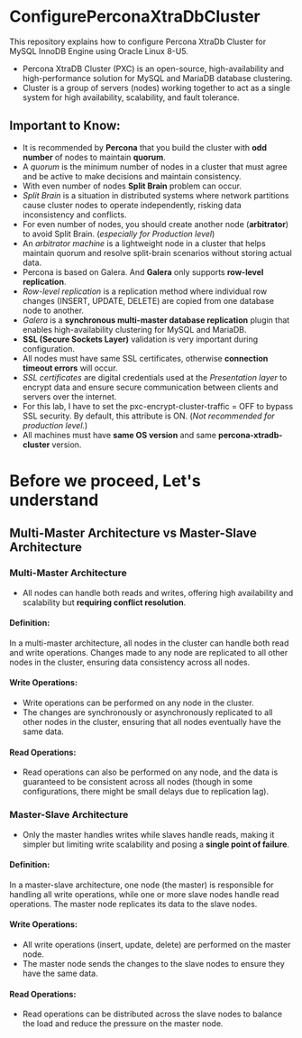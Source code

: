 # ConfigurePerconaXtraDbCluster
This repository explains how to configure Percona XtraDb Cluster for MySQL InnoDB Engine using Oracle Linux 8-U5.

- Percona XtraDB Cluster (PXC) is an open-source, high-availability and high-performance solution for MySQL and MariaDB database clustering.
- Cluster is a group of servers (nodes) working together to act as a single system for high availability, scalability, and fault tolerance. 

## Important to Know:
- It is recommended by **Percona** that you build the cluster with **odd number** of nodes to maintain **quorum**.
- A _quorum_ is the minimum number of nodes in a cluster that must agree and be active to make decisions and maintain consistency.
- With even number of nodes **Split Brain** problem can occur.
- _Split Brain_ is a situation in distributed systems where network partitions cause cluster nodes to operate independently, risking data inconsistency and conflicts.
- For even number of nodes, you should create another node (**arbitrator**) to avoid Split Brain. (_especially for Production level_)
- An _arbitrator machine_ is a lightweight node in a cluster that helps maintain quorum and resolve split-brain scenarios without storing actual data.
- Percona is based on Galera. And **Galera** only supports **row-level replication**.
- _Row-level replication_ is a replication method where individual row changes (INSERT, UPDATE, DELETE) are copied from one database node to another.
- _Galera_ is a **synchronous multi-master database replication** plugin that enables high-availability clustering for MySQL and MariaDB.
- **SSL (Secure Sockets Layer)** validation is very important during configuration.
- All nodes must have same SSL certificates, otherwise **connection timeout errors** will occur.
- _SSL certificates_ are digital credentials used at the _Presentation layer_ to encrypt data and ensure secure communication between clients and servers over the internet.
- For this lab, I have to set the pxc-encrypt-cluster-traffic = OFF to bypass SSL security. By default, this attribute is ON. (_Not recommended for production level._)
- All machines must have **same OS version** and same **percona-xtradb-cluster** version.

# Before we proceed, Let's understand

## Multi-Master Architecture vs Master-Slave Architecture
### Multi-Master Architecture
- All nodes can handle both reads and writes, offering high availability and scalability but **requiring conflict resolution**.
#### Definition: 
In a multi-master architecture, all nodes in the cluster can handle both read and write operations. Changes made to any node are replicated to all other nodes in the cluster, ensuring data consistency across all nodes.
#### Write Operations:
- Write operations can be performed on any node in the cluster.
- The changes are synchronously or asynchronously replicated to all other nodes in the cluster, ensuring that all nodes eventually have the same data.
#### Read Operations:
- Read operations can also be performed on any node, and the data is guaranteed to be consistent across all nodes (though in some configurations, there might be small delays due to replication lag).

### Master-Slave Architecture
- Only the master handles writes while slaves handle reads, making it simpler but limiting write scalability and posing a **single point of failure**.
#### Definition: 
In a master-slave architecture, one node (the master) is responsible for handling all write operations, while one or more slave nodes handle read operations. The master node replicates its data to the slave nodes.
#### Write Operations:
- All write operations (insert, update, delete) are performed on the master node.
- The master node sends the changes to the slave nodes to ensure they have the same data.
#### Read Operations:
- Read operations can be distributed across the slave nodes to balance the load and reduce the pressure on the master node.



